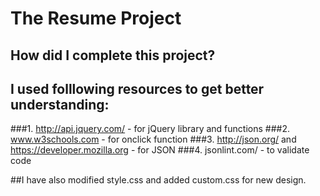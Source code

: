 # The Resume Project

## How did I complete this project?

## I used folllowing resources to get better understanding:
###1. http://api.jquery.com/ - for jQuery library and functions
###2. www.w3schools.com - for onclick function
###3. http://json.org/ and https://developer.mozilla.org - for JSON
###4. jsonlint.com/ - to validate code

##I have also modified style.css and added custom.css for new design.
